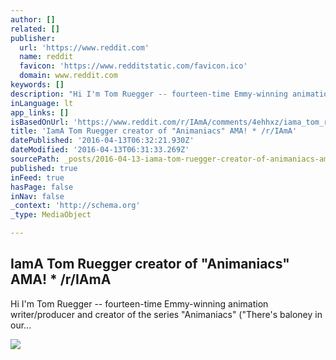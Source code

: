 ```yaml
---
author: []
related: []
publisher:
  url: 'https://www.reddit.com'
  name: reddit
  favicon: 'https://www.redditstatic.com/favicon.ico'
  domain: www.reddit.com
keywords: []
description: "Hi I'm Tom Ruegger -- fourteen-time Emmy-winning animation writer/producer and creator of the series \"Animaniacs\" (\"There's baloney in our..."
inLanguage: lt
app_links: []
isBasedOnUrl: 'https://www.reddit.com/r/IAmA/comments/4ehhxz/iama_tom_ruegger_creator_of_animaniacs_ama/'
title: 'IamA Tom Ruegger creator of "Animaniacs" AMA! * /r/IAmA'
datePublished: '2016-04-13T06:32:21.930Z'
dateModified: '2016-04-13T06:31:33.269Z'
sourcePath: _posts/2016-04-13-iama-tom-ruegger-creator-of-animaniacs-ama-riama.md
published: true
inFeed: true
hasPage: false
inNav: false
_context: 'http://schema.org'
_type: MediaObject

---
```

<article style=""><h1>IamA Tom Ruegger creator of "Animaniacs" AMA! * /r/IAmA</h1><p>Hi I'm Tom Ruegger -- fourteen-time Emmy-winning animation writer/producer and creator of the series "Animaniacs" ("There's baloney in our...</p><img src="https://www.redditstatic.com/icon.png" /></article>